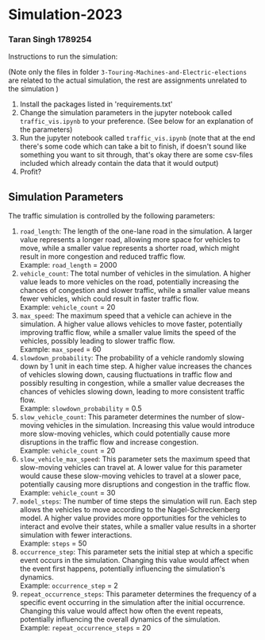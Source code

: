 # Simulation-2023
### Taran Singh 1789254

Instructions to run the simulation: 

(Note only the files in folder `3-Touring-Machines-and-Electric-elections` are related to the actual simulation, the rest are assignments unrelated to the simulation )
1. Install the packages listed in 'requirements.txt'
2. Change the simulation parameters in the jupyter notebook called `traffic_vis.ipynb` to your preference. (See below for an explanation of the parameters)
3. Run the jupyter notebook called `traffic_vis.ipynb` (note that at the end there's some code which can take a bit to finish, if doesn't sound like something you want to sit through, that's okay there are some csv-files included which already contain the data that it would output)
4. Profit?

## Simulation Parameters
The traffic simulation is controlled by the following parameters:
1. `road_length`: The length of the one-lane road in the simulation. A larger value represents a longer road, allowing more space for vehicles to move, while a smaller value represents a shorter road, which might result in more congestion and reduced traffic flow. <br />Example: `road_length` = 2000
2. `vehicle_count`: The total number of vehicles in the simulation. A higher value leads to more vehicles on the road, potentially increasing the chances of congestion and slower traffic, while a smaller value means fewer vehicles, which could result in faster traffic flow.<br />Example: `vehicle_count` = 20
3. `max_speed`: The maximum speed that a vehicle can achieve in the simulation. A higher value allows vehicles to move faster, potentially improving traffic flow, while a smaller value limits the speed of the vehicles, possibly leading to slower traffic flow.<br />Example: `max_speed` = 60
4. `slowdown_probability`: The probability of a vehicle randomly slowing down by 1 unit in each time step. A higher value increases the chances of vehicles slowing down, causing fluctuations in traffic flow and possibly resulting in congestion, while a smaller value decreases the chances of vehicles slowing down, leading to more consistent traffic flow.<br />Example: `slowdown_probability` = 0.5
5. `slow_vehicle_count`: This parameter determines the number of slow-moving vehicles in the simulation. Increasing this value would introduce more slow-moving vehicles, which could potentially cause more disruptions in the traffic flow and increase congestion.<br />Example: `vehicle_count` = 20
6. `slow_vehicle_max_speed`: This parameter sets the maximum speed that slow-moving vehicles can travel at. A lower value for this parameter would cause these slow-moving vehicles to travel at a slower pace, potentially causing more disruptions and congestion in the traffic flow.<br />Example: `vehicle_count` = 30
7. `model_steps`: The number of time steps the simulation will run. Each step allows the vehicles to move according to the Nagel-Schreckenberg model. A higher value provides more opportunities for the vehicles to interact and evolve their states, while a smaller value results in a shorter simulation with fewer interactions.<br />Example: `steps` = 50
8. `occurrence_step`: This parameter sets the initial step at which a specific event occurs in the simulation. Changing this value would affect when the event first happens, potentially influencing the simulation's dynamics.<br />Example: `occurrence_step` = 2
9. `repeat_occurrence_steps`: This parameter determines the frequency of a specific event occurring in the simulation after the initial occurrence. Changing this value would affect how often the event repeats, potentially influencing the overall dynamics of the simulation.<br />Example: `repeat_occurrence_steps` = 20
